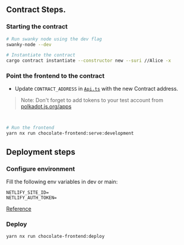## Contract Steps.
### Starting the contract

```bash
# Run swanky node using the dev flag
swanky-node --dev

# Instantiate the contract
cargo contract instantiate --constructor new --suri //Alice -x

```

### Point the frontend to the contract

- Update `CONTRACT_ADDRESS` in [`Api.ts`](./src/services/api/api.ts) with the new Contract address.

> Note: Don't forget to add tokens to your test account from [polkadot.js.org/apps](https://polkadot.js.org/apps)

```bash


# Run the frontend
yarn nx run chocolate-frontend:serve:development
```


## Deployment steps

### Configure environment

Fill the following env variables in dev or main:

```
NETLIFY_SITE_ID=
NETLIFY_AUTH_TOKEN=
```

[Reference](https://docs.netlify.com/cli/get-started/#deploy-directories)


### Deploy

```
yarn nx run chocolate-frontend:deploy
```